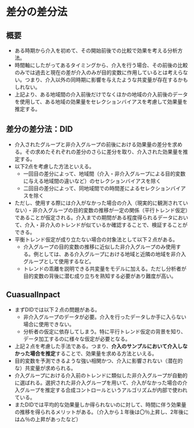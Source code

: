 # 差分の差分法

## 概要
- ある時期から介入を初めて、その開始前後での比較で効果を考える分析方法。
- 時間軸にしたがってあるタイミングから、介入を行う場合、その前後の比較のみでは過去と現在の差が介入のみが目的変数に作用しているとは考えらない。つまり、介入以外の同時期に影響を与えたような共変量が存在するかもしれない。
- 上記より、ある地域間の介入前後だけでなくほかの地域の介入前後のデータを使用して、ある地域の効果量をセレクションバイアスを考慮して効果量を推定する。


## 差分の差分法：DID
- 介入されたグループと非介入グループの前後における効果量の差分を求める。その求めたそれぞれの差分のさらに差分を取り、介入された効果量を推定する。
- 以下2点を考慮した方法といえる。
    - 一回目の差分によって、地域間（介入・非介入グループによる目的変数に与える地域間の違いなど）のセレクションバイアスを除く
    - 二回目の差分によって、同地域間での時間差によるセレクションバイアスを除く
- ただし、使用する際には介入がなかった場合の介入（現実的に観測されていない）・非介入グループの目的変数の推移が一定の関係（平行トレンド仮定）であることが仮定される。介入までの期間がある程度得られるデータにおいて、介入・非介入のトレンドが似ているか確認することで、検証することができる。
- 平衡トレンド仮定が成り立たない場合の対象法として以下２点がある。
    - 介入グループの目的変数の推移に近似した非介入グループのみ使用する。例としては、ある介入グループにおける地域と近隣の地域を非介入グループとして使用するなど。
    - トレンドの乖離を説明できる共変量をモデルに加える。ただし分析者が目的変数の背後に潜む成り立ちを熟知する必要があり難度が高い。

## CuasualInpact
- まずDIDでは以下２点の問題がある。
    - 非介入グループのデータが必要。介入を行ったデータしか手に入らない場合に使用できない。
    - 分析者の仮定に依存してしまう。特に平行トレンド仮定の背景を知り、データ加工するのに様々な仮定が必要となる。
- 上記２点を考慮した手法である。つまり、**介入のサンプルにおいて介入しなかった場合を推定**することで、効果量を求める方法といえる。
- 目的変数を予測できるような強い相関かつ、介入に影響されない（潜在的な）共変量が求められる。
- 介入グループにおける介入前のトレンドに類似した非介入グループが自動的に選ばれる。選択された非介入グループを用いて、介入がなかった場合の介入グループを推定する合成コントロールというアルゴリズムが内部で使われている。
- またDIDでは平均的な効果量しか得られないのに対して、時間に伴う効果量の推移を得られるメリットがある。（介入から１年後は〇％上昇し、2年後には△％の上昇があったなど）
